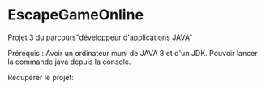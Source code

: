 # EscapeGameOnline
Projet 3 du parcours"développeur d'applications JAVA"

Prérequis :
Avoir un ordinateur muni de JAVA 8 et d'un JDK.
Pouvoir lancer la commande java depuis la console.

Récupérer le projet:
